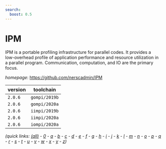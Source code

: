 ```yaml
---
search:
  boost: 0.5
---
```

# IPM

IPM is a portable profiling infrastructure for parallel codes. It provides  a low-overhead profile of application performance and resource utilization  in a parallel program. Communication, computation, and IO are the primary  focus.

*homepage*: <https://github.com/nerscadmin/IPM>

version | toolchain
--------|----------
``2.0.6`` | ``gompi/2019b``
``2.0.6`` | ``gompi/2020a``
``2.0.6`` | ``iimpi/2019b``
``2.0.6`` | ``iimpi/2020a``
``2.0.6`` | ``iompi/2020a``


*(quick links: [(all)](../index.md) - [0](../0/index.md) - [a](../a/index.md) - [b](../b/index.md) - [c](../c/index.md) - [d](../d/index.md) - [e](../e/index.md) - [f](../f/index.md) - [g](../g/index.md) - [h](../h/index.md) - [i](../i/index.md) - [j](../j/index.md) - [k](../k/index.md) - [l](../l/index.md) - [m](../m/index.md) - [n](../n/index.md) - [o](../o/index.md) - [p](../p/index.md) - [q](../q/index.md) - [r](../r/index.md) - [s](../s/index.md) - [t](../t/index.md) - [u](../u/index.md) - [v](../v/index.md) - [w](../w/index.md) - [x](../x/index.md) - [y](../y/index.md) - [z](../z/index.md))*

